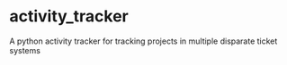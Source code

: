# activity_tracker
A python activity tracker for tracking projects in multiple disparate ticket systems
